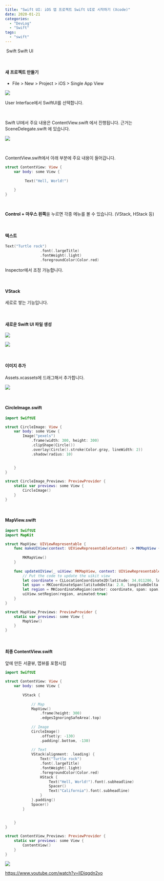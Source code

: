 ```yaml
---
title: "Swift UI: iOS 앱 프로젝트 Swift UI로 시작하기 (Xcode)"
date: 2020-01-21
categories: 
  - "DevLog"
  - "Swift"
tags: 
  - "swift"
---
```


 Swift Swift UI

 

#### 새 프로젝트 만들기

- File > New > Project > iOS > Single App View

![](./assets/img/wp-content/uploads/2020/01/스크린샷-2020-01-21-오후-9.42.06.png)

User Interface에서 SwiftUI를 선택합니다.

 

Swift UI에서 주요 내용은 ContentView.swift 에서 진행됩니다. 근거는 SceneDelegate.swift 에 있습니다.

![](./assets/img/wp-content/uploads/2020/01/스크린샷-2020-01-21-오후-9.43.59.png)

 

ContentView.swift에서 아래 부분에 주요 내용이 들어갑니다.

```swift
struct ContentView: View {
    var body: some View {
        
         Text("Hell, World!")
        
    }
}
```

 

**Control + 마우스 왼쪽**을 누르면 각종 메뉴를 볼 수 있습니다. (VStack, HStack 등)

 

#### 텍스트

```swift
Text("Turtle rock")
                .font(.largeTitle)
                .fontWeight(.light)
                .foregroundColor(Color.red)
```

Inspector에서 조정 가능합니다.

 

#### VStack

세로로 쌓는 기능입니다.

 

#### 새로운 Swift UI 파일 생성

![](./assets/img/wp-content/uploads/2020/01/스크린샷-2020-01-21-오후-9.49.39.png)

![](./assets/img/wp-content/uploads/2020/01/스크린샷-2020-01-21-오후-9.50.06.png)

 

#### 이미지 추가

Assets.xcassets에 드래그해서 추가합니다.

![](./assets/img/wp-content/uploads/2020/01/스크린샷-2020-01-21-오후-9.51.56.png)

 

#### CircleImage.swift

```swift
import SwiftUI

struct CircleImage: View {
    var body: some View {
        Image("pexels")
            .frame(width: 300, height: 300)
            .clipShape(Circle())
            .overlay(Circle().stroke(Color.gray, lineWidth: 2))
            .shadow(radius: 10)
        
        
    }
}

struct CircleImage_Previews: PreviewProvider {
    static var previews: some View {
        CircleImage()
    }
}
```

 

#### MapView.swift

```swift
import SwiftUI
import MapKit

struct MapView: UIViewRepresentable {
    func makeUIView(context: UIViewRepresentableContext) -> MKMapView {
        
        MKMapView()
    }
    
    func updateUIView(_ uiView: MKMapView, context: UIViewRepresentableContext) {
        // Put the code to update the uikit view
        let coordinate = CLLocationCoordinate2D(latitude: 34.011286, longitude: -116.166868)
        let span = MKCoordinateSpan(latitudeDelta: 2.0, longitudeDelta: 2.0)
        let region = MKCoordinateRegion(center: coordinate, span: span)
        uiView.setRegion(region, animated:true)
    }
}

struct MapView_Previews: PreviewProvider {
    static var previews: some View {
        MapView()
    }
}
```

 

#### 최종 ContentView.swift

앞에 만든 서클뷰, 맵뷰를 포함시킴

```swift
import SwiftUI

struct ContentView: View {
    var body: some View {
        
        VStack {
            
            // Map
            MapView()
                .frame(height: 300)
                .edgesIgnoringSafeArea(.top)
            
            // Image
            CircleImage()
                .offset(y: -130)
                .padding(.bottom, -130)
            
            // Text
            VStack(alignment: .leading) {
                Text("Turtle rock")
                .font(.largeTitle)
                .fontWeight(.light)
                .foregroundColor(Color.red)
                HStack {
                    Text("Hell, World!").font(.subheadline)
                    Spacer()
                    Text("California").font(.subheadline)
                }
            }.padding()
            Spacer()
        }
        
        
    }
}

struct ContentView_Previews: PreviewProvider {
    static var previews: some View {
        ContentView()
    }
}
```

![](./assets/img/wp-content/uploads/2020/01/스크린샷-2020-01-21-오후-10.00.43.png)

https://www.youtube.com/watch?v=IIDiqgdn2yo
